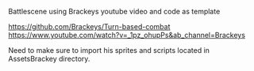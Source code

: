 Battlescene using Brackeys youtube video and code as template


https://github.com/Brackeys/Turn-based-combat
https://www.youtube.com/watch?v=_1pz_ohupPs&ab_channel=Brackeys

Need to make sure to import his sprites and scripts located in AssetsBrackey directory.